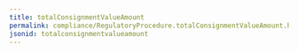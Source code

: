 ```yaml
---
title: totalConsignmentValueAmount
permalink: compliance/RegulatoryProcedure.totalConsignmentValueAmount.html
jsonid: totalconsignmentvalueamount
---
```

